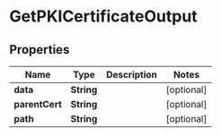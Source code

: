 

# GetPKICertificateOutput

## Properties

Name | Type | Description | Notes
------------ | ------------- | ------------- | -------------
**data** | **String** |  |  [optional]
**parentCert** | **String** |  |  [optional]
**path** | **String** |  |  [optional]



